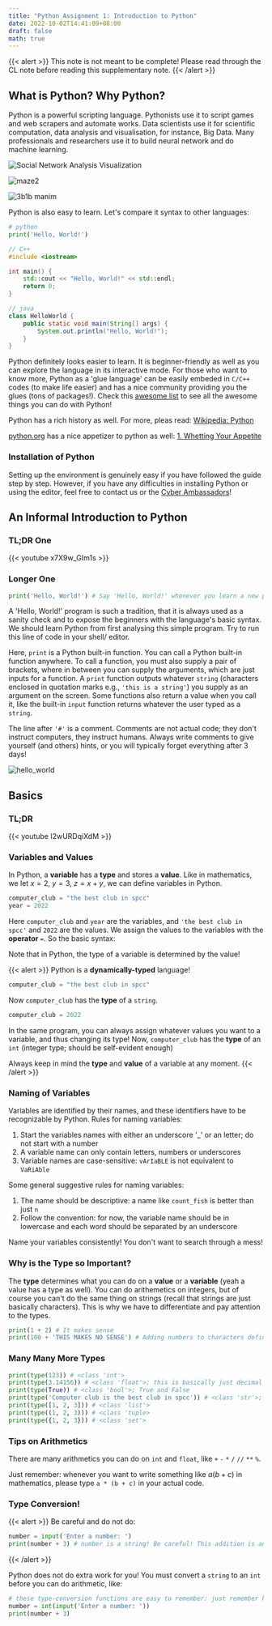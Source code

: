 ```yaml
---
title: "Python Assignment 1: Introduction to Python"
date: 2022-10-02T14:41:09+08:00
draft: false
math: true
---
```


{{< alert >}}
This note is not meant to be complete! Please read through the CL note before reading this supplementary note.
{{< /alert >}}

## What is Python? Why Python?

Python is a powerful scripting language. Pythonists use it to script games and web scrapers and automate works. Data scientists use it for scientific computation, data analysis and visualisation, for instance, Big Data. Many professionals and researchers use it to build neural network and do machine learning. 

![Social Network Analysis Visualization](https://upload.wikimedia.org/wikipedia/commons/9/9b/Social_Network_Analysis_Visualization.png "By Martin Grandjean, CC BY-SA 3.0 <https://creativecommons.org/licenses/by-sa/3.0>, via Wikimedia Commons")

![maze2](https://i.im.ge/2022/10/04/1VJIwq.maze2.png "Solving a maze: The red square is the starting point, and green square is the goal. The optimal path is found by searching through all possible paths 'simultaneously'")

![3b1b manim](https://raw.githubusercontent.com/3b1b/manim/master/logo/graph.png 
"Math animation created with manim, a python package: [3b1b/manim](https://github.com/3b1b/manim)")

Python is also easy to learn. Let's compare it syntax to other languages:

```python
# python
print('Hello, World!')
```

```cpp
// C++
#include <iostream>

int main() {
    std::cout << "Hello, World!" << std::endl;
    return 0;
}
```

```java
// java
class HelloWorld {
    public static void main(String[] args) {
        System.out.println("Hello, World!");
    }
}
```

Python definitely looks easier to learn. It is beginner-friendly as well as you can explore the language in its interactive mode. For those who want to know more, Python as a 'glue language' can be easily embeded in `C/C++` codes (to make life easier) and has a nice community providing you the glues (tons of packages!). Check this [awesome list](https://github.com/vinta/awesome-python) to see all the awesome things you can do with Python!

Python has a rich history as well. For more, pleas read: [Wikipedia: Python](https://en.wikipedia.org/wiki/Python_(programming_language)#:~:text=Python%20was%20conceived%20in)

[python.org](https://www.python.org/) has a nice appetizer to python as well: [1. Whetting Your Appetite](https://docs.python.org/3/tutorial/appetite.html)

### Installation of Python

Setting up the environment is genuinely easy if you have followed the guide step by step. However, if you have any difficulties in installing Python or using the editor, feel free to contact us or the [Cyber Ambassadors](https://www.instagram.com/spcccyberambassadors/)!

## An Informal Introduction to Python

### TL;DR One

{{< youtube x7X9w_GIm1s >}}

### Longer One

```python
print('Hello, World!') # Say 'Hello, World!' whenever you learn a new programming language
```

A 'Hello, World!' program is such a tradition, that it is always used as a sanity check and to expose the beginners with the language's basic syntax. We should learn Python from first analysing this simple program. Try to run this line of code in your shell/ editor.

Here, `print` is a Python built-in function. You can call a Python built-in function anywhere. To call a function, you must also supply a pair of brackets, where in between you can supply the arguments, which are just inputs for a function. A `print` function outputs whatever `string` (characters enclosed in quotation marks e.g., `'this is a string'`) you supply as an argument on the screen. Some functions also return a value when you call it, like the built-in `input` function returns whatever the user typed as a `string`.

The line after `'#'` is a comment. Comments are not actual code; they don't instruct computers, they instruct humans. Always write comments to give yourself (and others) hints, or you will typically forget everything after 3 days!

![hello_world](https://i.im.ge/2022/10/04/1f2RX8.hello-world.png)

## Basics

### TL;DR

{{< youtube I2wURDqiXdM >}}

### Variables and Values

In Python, a **variable** has a **type** and stores a **value**. Like in mathematics, we let $x = 2$, $y = 3$, $z = x + y$, we can define variables in Python.

```python
computer_club = "the best club in spcc"
year = 2022
```

Here `computer_club` and `year` are the variables, and `'the best club in spcc'` and `2022` are the values. We assign the values to the variables with the **operator** `=`.
So the basic syntax:

Note that in Python, the type of a variable is determined by the value!

{{< alert >}}
Python is a **dynamically-typed** language!
```python
computer_club = "the best club in spcc"
```
Now `computer_club` has the **type** of a `string`.

```python
computer_club = 2022
```
In the same program, you can always assign whatever values you want to a variable, and thus changing its type! Now, `computer_club` has the **type** of an `int` (integer type; should be self-evident enough)

Always keep in mind the **type** and **value** of a variable at any moment.
{{< /alert >}}

### Naming of Variables

Variables are identified by their names, and these identifiers have to be recognizable by Python. Rules for naming variables:

1. Start the variables names with either an underscore '_' or an letter; do not start with a number
2. A variable name can only contain letters, numbers or underscores
3. Variable names are case-sensitive: `vArIaBLE` is not equivalent to `VaRiAble`

Some general suggestive rules for naming variables:

1. The name should be descriptive: a name like `count_fish` is better than just `n`
2. Follow the convention: for now, the variable name should be in lowercase and each word should be separated by an underscore

Name your variables consistently! You don't want to search through a mess!

### Why is the Type so Important?

The **type** determines what you can do on a **value** or a **variable** (yeah a value has a type as well). You can do arithemetics on integers, but of course you can't do the same thing on strings (recall that strings are just basically characters). This is why we have to differentiate and pay attention to the types.

```python
print(1 + 2) # It makes sense
print(100 + 'THIS MAKES NO SENSE') # Adding numbers to characters definitely make no snese; or say, it is ambiguous
```

### Many Many More Types

```python
print(type(123)) # <class 'int'>
print(type(3.14156)) # <class 'float'>; this is basically just decimal numbers
print(type(True)) # <class 'bool'>; True and False
print(type('Computer club is the best club in spcc')) # <class 'str'>; this is the string type we have been talking about
print(type([1, 2, 3])) # <class 'list'>
print(type((1, 2, 3))) # <class 'tuple>
print(type({1, 2, 3})) # <class 'set'>
```

### Tips on Arithmetics

There are many arithmetics you can do on `int` and `float`, like `+` `-` `*` `/` `//` `**` `%`.

Just remember: whenever you want to write something like $a(b + c)$ in mathematics, please type `a * (b + c)` in your actual code.

### Type Conversion!

{{< alert >}}
Be careful and do not do:

```python
number = input('Enter a number: ')
print(number + 3) # number is a string! Be careful! This addition is an error
```

{{< /alert >}}

Python does not do extra work for you! You must convert a `string` to an `int` before you can do arithmetic, like:

```python
# these type-conversion functions are easy to remember: just remember how python calls these types!
number = int(input('Enter a number: '))
print(number + 3)
```
